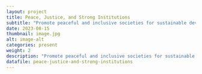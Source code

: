 ```yaml
---
layout: project
title: Peace, Justice, and Strong Institutions
subtitle: "Promote peaceful and inclusive societies for sustainable development, provide access to justice for all and build effective, accountable and inclusive institutions at all levels"
date: 2023-08-15
thumbnail: image.jpg
alt: image-alt
categories: present
weight: 2
description: "Promote peaceful and inclusive societies for sustainable development, provide access to justice for all and build effective, accountable and inclusive institutions at all levels"
datafile: peace-justice-and-strong-institutions
---
```

